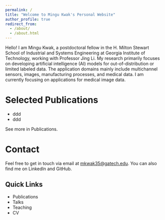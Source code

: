 ```yaml
---
permalink: /
title: "Welcome to Mingu Kwak's Personal Website"
author_profile: true
redirect_from: 
  - /about/
  - /about.html
---
```


Hello! I am Mingu Kwak, a postdoctoral fellow in the H. Milton Stewart School of Industrial and Systems Engineering at Georgia Institute of Technology, working with Professor Jing Li. My research primarily focuses on developing artificial intelligence (AI) models for out-of-distribution or limited labeled data. The application domains mainly include multichannel sensors, images, manufacturing processes, and medical data. I am currently focusing on applications for medical image data.

Selected Publications
======
* ddd
* ddd

See more in Publications.

Contact
======
Feel free to get in touch via email at mkwak35@gatech.edu. You can also find me on LinkedIn and GitHub.

Quick Links
------
* Publications
* Talks
* Teaching
* CV